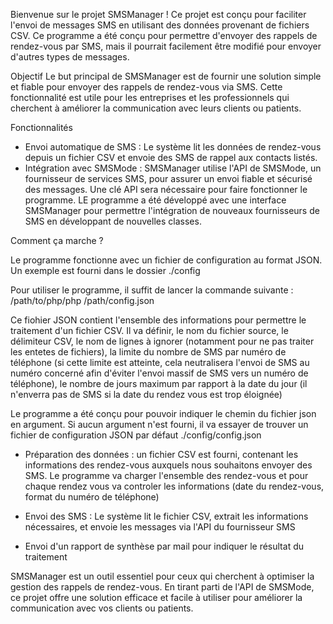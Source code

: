 Bienvenue sur le projet SMSManager ! Ce projet est conçu pour faciliter l'envoi de messages SMS en utilisant des données provenant de fichiers CSV. Ce programme a été conçu pour permettre d'envoyer des rappels de rendez-vous par SMS, mais il pourrait facilement être modifié pour envoyer d'autres types de messages.

Objectif
Le but principal de SMSManager est de fournir une solution simple et fiable pour envoyer des rappels de rendez-vous via SMS. Cette fonctionnalité est utile pour les entreprises et les professionnels qui cherchent à améliorer la communication avec leurs clients ou patients.

Fonctionnalités
 - Envoi automatique de SMS : Le système lit les données de rendez-vous depuis un fichier CSV et envoie des SMS de rappel aux contacts listés.
 - Intégration avec SMSMode : SMSManager utilise l'API de SMSMode, un fournisseur de services SMS, pour assurer un envoi fiable et sécurisé des messages. Une clé API sera nécessaire pour faire fonctionner le programme. LE programme a été développé avec une interface SMSManager pour permettre l'intégration de nouveaux fournisseurs de SMS en développant de nouvelles classes.

Comment ça marche ?

Le programme fonctionne avec un fichier de configuration au format JSON. Un exemple est fourni dans le dossier ./config

Pour utiliser le programme, il suffit de lancer la commande suivante : /path/to/php/php /path/config.json 

Ce fiohier JSON contient l'ensemble des informations pour permettre le traitement d'un fichier CSV.
Il va définir, le nom du fichier source, le délimiteur CSV, le nom de lignes à ignorer (notamment pour ne pas traiter les entetes de fichiers), la limite du nombre de SMS par numéro de téléphone (si cette limite est atteinte, cela neutralisera l'envoi de SMS au numéro concerné afin d'éviter l'envoi massif de SMS vers un numéro de téléphone), le nombre de jours maximum par rapport à la date du jour (il n'enverra pas de SMS si la date du rendez vous est trop éloignée)

Le programme a été conçu pour pouvoir indiquer le chemin du fichier json en argument. Si aucun argument n'est fourni, il va essayer de trouver un fichier de configuration JSON par défaut ./config/config.json

- Préparation des données : un fichier CSV est fourni, contenant les informations des rendez-vous auxquels nous souhaitons envoyer des SMS. Le programme va charger l'ensemble des rendez-vous et pour chaque rendez vous va controler les informations (date du rendez-vous, format du numéro de téléphone)

- Envoi des SMS : Le système lit le fichier CSV, extrait les informations nécessaires, et envoie les messages via l'API du fournisseur SMS
- Envoi d'un rapport de synthèse par mail  pour indiquer le résultat du traitement 

SMSManager est un outil essentiel pour ceux qui cherchent à optimiser la gestion des rappels de rendez-vous. En tirant parti de l'API de SMSMode, ce projet offre une solution efficace et facile à utiliser pour améliorer la communication avec vos clients ou patients.
